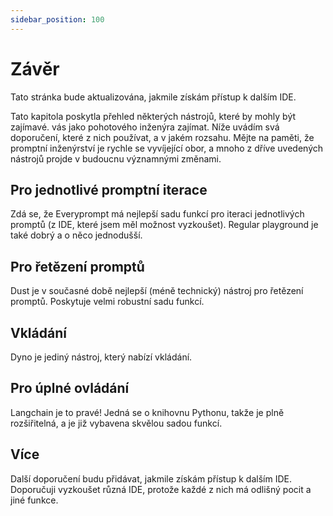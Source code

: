 ```yaml
---
sidebar_position: 100
---
```


# Závěr

Tato stránka bude aktualizována, jakmile získám přístup k dalším IDE. 

Tato kapitola poskytla přehled některých nástrojů, které by mohly být zajímavé.
vás jako pohotového inženýra zajímat. Níže uvádím svá doporučení, které z nich používat, a v 
jakém rozsahu. Mějte na paměti, že promptní inženýrství je rychle se vyvíjející obor, a
mnoho z dříve uvedených nástrojů projde v budoucnu významnými změnami.

## Pro jednotlivé promptní iterace

Zdá se, že Everyprompt má nejlepší sadu funkcí pro iteraci jednotlivých promptů (z IDE, které jsem měl možnost vyzkoušet). Regular playground je také dobrý a o něco jednodušší.

## Pro řetězení promptů

Dust je v současné době nejlepší (méně technický) nástroj pro řetězení promptů. Poskytuje velmi 
robustní sadu funkcí.


## Vkládání

Dyno je jediný nástroj, který nabízí vkládání.

## Pro úplné ovládání

Langchain je to pravé! Jedná se o knihovnu Pythonu, takže je plně rozšiřitelná, 
a je již vybavena skvělou sadou funkcí.


## Více

Další doporučení budu přidávat, jakmile získám přístup k dalším IDE. Doporučuji 
vyzkoušet různá IDE, protože každé z nich má odlišný pocit a jiné funkce.